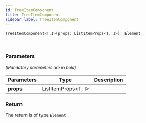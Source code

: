 ```yaml
---
id: TreeItemComponent
title: TreeItemComponent
sidebar_label: TreeItemComponent
---
```


```tsx
TreeItemComponent<T,I>(props: ListItemProps<T, I>): Element
```
<br/>



### Parameters

<font size="2"><i>(Mandatory parameters are in bold)</i></font>

| Parameters | Type | Description |
| --------- | ---- | ----------- |
| **props** | [ListItemProps](/api2/interfaces/ListItemProps.md)<T, I\> |  |


### Return



The return is of type <code>Element</code>